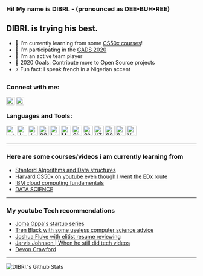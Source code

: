 ### Hi! My name is DIBRI. - (pronounced as DEE•BUH•REE)

## DIBRI. is trying his best.
- 🔭 I’m currently learning from some [CS50x courses][website]!
- 🌱 I’m participating in the [GADS 2020][GADS]
- 👯 I’m an active team player
- 🥅 2020 Goals: Contribute more to Open Source projects
- ⚡ Fun fact: I speak french in a Nigerian accent

### Connect with me:

[<img align="left" alt="codeSTACKr | Twitter" width="22px" src="https://cdn.jsdelivr.net/npm/simple-icons@v3/icons/twitter.svg" />][twitter] 

[<img align="left" alt="codeSTACKr | LinkedIn" width="22px" src="https://cdn.jsdelivr.net/npm/simple-icons@v3/icons/linkedin.svg" />][linkedin]

<br />

### Languages and Tools:

<img align="left" alt="python baby" width="26px" src="https://img.icons8.com/ios-filled/50/000000/python.png">
<img align="left" alt="JavaScript" width="26px" src="https://img.icons8.com/ios-filled/50/000000/javascript.png" />
<img align="left" alt="django" width="26px" src="https://img.icons8.com/windows/32/000000/django.png">
<img align="left" alt="SQL" width="26px" src="https://img.icons8.com/wired/64/000000/sql.png"/>
<img align='left' alt='heroku' width='26px' src="https://img.icons8.com/ios-filled/50/000000/heroku.png">
<img align="left" alt="MySQL" width="26px" src="https://img.icons8.com/ios/50/000000/mysql.png" />
<img align="left" alt="Git" width="26px" src="https://img.icons8.com/ios-filled/50/000000/git.png"/>
<img align="left" alt="GitHub" width="26px" src="https://img.icons8.com/ios-filled/64/000000/github.png" />
<img align="left" alt="HTML5" width="26px" src="https://img.icons8.com/ios-filled/50/000000/html-5.png" />
<img align="left" alt="CSS3" width="26px" src="https://img.icons8.com/ios-filled/50/000000/css3.png" />
<img align="left" alt="Sass" width="26px" src="https://img.icons8.com/ios-filled/50/000000/sass.png" />
<img align="left" alt="Visual Studio Code" width="26px" src="https://img.icons8.com/ios-filled/50/000000/atom-editor.png" />



<br />
<br />

---

### Here are some courses/videos i am currently learning from
<!-- YOUTUBE:START -->
- [Stanford Algorithms and Data structures](https://www.youtube.com/playlist?list=PLXFMmlk03Dt7Q0xr1PIAriY5623cKiH7V)
- [Harvard CS50x on youtube even though I went the EDx route](https://www.youtube.com/user/cs50tv)
- [IBM cloud computing fundamentals](https://www.youtube.com/playlist?list=PLOspHqNVtKAC-_ZAGresP-i0okHe5FjcJ)
- [DATA SCIENCE](https://www.youtube.com/c/KenJee1/playlists)

<!-- YOUTUBE:END -->

---

### My youtube Tech recommendations
<!-- YOUTUBE:START -->
- [Joma Oppa's startup series](https://www.youtube.com/playlist?list=PL0BAwa0pBqg6cgVi_N2arwjs6TQ6foPi7)
- [Tren Black with some useless computer science advice](https://www.youtube.com/playlist?list=PLa5SGZY04W0vMZIjI9G6M2lukRZ5kZJrh)
- [Joshua Fluke with elitist resume reviewing](https://www.youtube.com/playlist?list=PLhURsu87NO8sqWOmpb-JyiUTswo0nyNn9)
- [Jarvis Johnson | When he still did tech videos](https://www.youtube.com/playlist?list=PLyBrFxr0n1iObXDxwQWShqvwepYB7b3rU)
- [Devon Crawford](https://www.youtube.com/channel/UCDrekHmOnkptxq3gUU0IyfA)
<!-- YOUTUBE:END -->

---

<img align="left" alt="DIBRI.'s Github Stats" src="https://github-readme-stats.vercel.app/api?username=dibrinsofor&show_icons=true&hide_border=true" />

[twitter]: https://twitter.com/blacksyre
[linkedin]: www.linkedin.com/in/dibrinsofor
[website]: https://www.edx.org/school/harvardx
[GADS]: https://help.pluralsight.com/help/google-africa-developer-scholarship-2020
